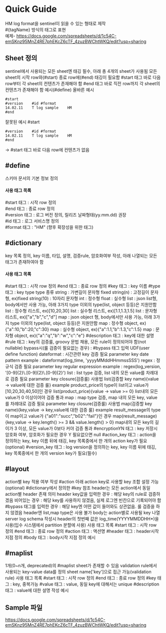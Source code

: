 # Quick Guide
HM log format을 sentinel이 읽을 수 있는 형태로 제작<br/>
\#{tagName} 방식의 태그로 표현<br/>
예제- https://docs.google.com/spreadsheets/d/1c54C-emSKnz95MnZ4RE7phEKcZ6cTF_4zuzBWChtWKQ/edit?usp=sharing <br/>

## Sheet 정의
sentinel에서 사용되는 모든 sheet엔 태깅 필수, 아래 총 4개의 sheet가 사용됨
모든 sheet의 시작 row와(\#start) 종료 row에(\#end) 태깅이 필요함
\#start 태그 바로 다음 row부터 각 sheet의 컨텐츠가 존재해야 함
\#end 태그 바로 직전 row까지 각 sheet의 컨텐츠가 존재해야 함
예시(\#define)
올바른 예시
 	 	 	 	 
 	#start	 	 	 
 	#version	#id	#format	 
 	14.02.11	T log sample	HM	 
 	#end	 	 	 
 	 	 	 	 
잘못된 예시
 	#start 	 	 	 
 	 	 	 	 
 	#version	#id	#format	 
 	14.02.11	T log sample	HM	 
 	#end 	 	 	 
 	 	 	 	 
-> \#start 태그 바로 다음 row에 컨텐츠가 없음

## \#define
스키마 문서의 기본 정보 정의<br/>
#### 사용 태그 목록
\#start 태그 : 시작 row 정의<br/>
\#end 태그 : 종료 row 정의<br/>
\#version 태그 : 로그 버전 정의, 릴리즈 날짜형태(yy.mm.dd) 권장<br/>
\#id 태그 : 로그 서비스명 정의<br/>
\#format 태그 : "HM" (향후 확장성을 위한 태그)<br/>



## \#dictionary
key 목록 정의, key 이름, 타입, 설명, 검증rule, 암호화여부 작성, 아래 나열되는 모든 태그가 존재하여야 함
#### 사용 태그 목록
\#start 태그 : 시작 row 정의
\#end 태그 : 종료 row 정의
\#key 태그 : key 이름
\#type 태그 : key type
type 종류
string : 가변길이 문자형
fixed string(n) : 고정길이 문자형, ex)fixed string(10) : 10자리 문자형
int : 정수형
float : 실수형
list<type> : json list형, body에서만 사용 가능, 아래 3가지 type 이외의 type(list, object 등등)은 지원안함
list<int> : 정수형 리스트, ex)[10,20,30]
list<float> : 실수형 리스트, ex)[1.1,1.3,1.5]
list<string> :  문자형 리스트,  ex)["a","b","c","d"]
map<type> : json object 형, body에서만 사용 가능, 아래 3가지 type 이외의 type(list, object 등등)은 지원안함
map<int> :  정수형 object,  ex){"a":10,"b":20,"c":30}
map<float> : 실수형 object, ex){"a":1.1,"b":1.3,"c":1.5}
map<string> :  문자형 object,  ex){"a":"q","b":"w","c":"e"}
\#description 태그 : key에 대한 설명
\#rule 태그 : key의 검증룰, groovy 문법 채용, 모든 rule이 정의되어야 함(not nullable)
bypass시(룰 검증이 필요없는 경우) : \#bypass 태그 입력
UDF(user define function)
dateformat : 시간관련 key 검증 
필요 parameter
key
date pattern
example : dateformat(log_time, 'yyyyMMddHHmmssSSS')
regex : 정규식 검증
필요 parameter
key
regular expression
example : regex(log_version, '[0-9]{2}\\.[0-9]{2}\\.[0-9]{2}')
list : list type 검증, list 내의 모든 value를 차례대로 검증
필요 parameter
key
closure(검증룰)
사용법
list(검증할 key name){value -> value에 대한 검증 룰}
example 
product_price의 type이 list<int>이고 value가 [10,20,30,40,50]인 경우
list(product_price){value -> value >= 0}
list내의 모든 value가 0 이상이어야 검증 통과
map : map type 검증, map 내의 모든 key, value를 차례대로 검증
필요 parameter
key
closure(검증룰)
사용법
map(검증할 key name){key,value -> key,value에 대한 검증 룰}
example 
result_message의 type이 map<string>이고 value가 {"a01":"succ","b02":"fail"}인 경우
map(result_message){key,value -> key.length() >= 3 && value.length() > 0}
map내의 모든 key의 길이가 3 이상, 모든 value가 0보다 커야 검증 통과
\#encryptionYN 태그 : key 저장시 암호화 여부, 암호화가 필요한 경우 Y 필요없으면 null
\#action_key 태그 : action을 정의하는 key, key 이름 뒤에 태깅, key 목록중에서 한 개의 action key가 필요(optional)
\#version_key 태그 : log version을 정의하는 key, key 이름 뒤에 태깅, key 목록중에서 한 개의 version key가 필요(필수)


## \#layout
action별 key 적용 여부 작성
\#action 아래 action key로 사용할 key 조합 설정 가능(optional)
\#dictionary에서 정의한 \#key 참조
header는 모든 action에서 동일
action별 header 존재 의미 
header key값을 입력한 경우 : 해당 key의 rule로 검증하겠음
비어있는 경우 : 해당 key를 사용하지 않겠음, 실제 로그엔 빈칸으로 기록되어야 함
\#bypass 태그를 입력한 경우 : 해당 key엔 어떤 값이 들어와도 상관없음. 룰 검증을 하지 않겠음
header엔 list,map type은 사용 불가
body는 action별로 사용될 key 나열
server log schema 작성시 header의 첫번째 값은 log_time(YYYYMMDDHH*)을 사용(입수 시스템에서 partition 분할에 사용)
사용 태그 목록
\#start 태그 : 시작 row 정의
\#end 태그 : 종료 row 정의
\#action 태그 : 액션명
\#header 태그 : header시작 지점 정의
\#body 태그 : body시작 지점 정의
예시


## \#maplist
1개(0~n개, deprecated)의 \#maplist sheet가 존재할 수 있음
validation rule에서 사용되는 key-value data를 정의
sheet name['key']으로 접근 가능(validation rule)
사용 태그 목록
\#start 태그 : 시작 row 정의
\#end 태그 : 종료 row 정의
\#key 태그 : key, 중복가능
\#value 태그 : value, 동일 key에 대해서는 unique
\#description 태그 : value에 대한 설명 작성
예시

 
## Sample 파일
https://docs.google.com/spreadsheets/d/1c54C-emSKnz95MnZ4RE7phEKcZ6cTF_4zuzBWChtWKQ/edit?usp=sharing

